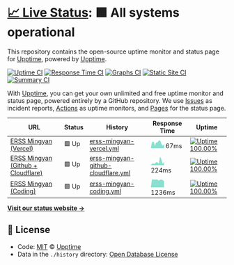 # [📈 Live Status](https://demo.upptime.js.org): <!--live status--> **🟩 All systems operational**

This repository contains the open-source uptime monitor and status page for [Upptime](https://upptime.js.org), powered by [Upptime](https://github.com/upptime/upptime).

[![Uptime CI](https://github.com/koj-co/upptime/workflows/Uptime%20CI/badge.svg)](https://github.com/koj-co/upptime/actions?query=workflow%3A%22Uptime+CI%22)
[![Response Time CI](https://github.com/koj-co/upptime/workflows/Response%20Time%20CI/badge.svg)](https://github.com/koj-co/upptime/actions?query=workflow%3A%22Response+Time+CI%22)
[![Graphs CI](https://github.com/koj-co/upptime/workflows/Graphs%20CI/badge.svg)](https://github.com/koj-co/upptime/actions?query=workflow%3A%22Graphs+CI%22)
[![Static Site CI](https://github.com/koj-co/upptime/workflows/Static%20Site%20CI/badge.svg)](https://github.com/koj-co/upptime/actions?query=workflow%3A%22Static+Site+CI%22)
[![Summary CI](https://github.com/koj-co/upptime/workflows/Summary%20CI/badge.svg)](https://github.com/koj-co/upptime/actions?query=workflow%3A%22Summary+CI%22)

With [Upptime](https://upptime.js.org), you can get your own unlimited and free uptime monitor and status page, powered entirely by a GitHub repository. We use [Issues](https://github.com/upptime/upptime/issues) as incident reports, [Actions](https://github.com/upptime/upptime/actions) as uptime monitors, and [Pages](https://demo.upptime.js.org) for the status page.

<!--start: status pages-->
<!-- This summary is generated by Upptime (https://github.com/upptime/upptime) -->
<!-- Do not edit this manually, your changes will be overwritten -->

| URL                                                          | Status | History                                                                                                                          | Response Time                                                                                       | Uptime                                                                                                                                                                                                                                               |
| ------------------------------------------------------------ | ------ | -------------------------------------------------------------------------------------------------------------------------------- | --------------------------------------------------------------------------------------------------- | ---------------------------------------------------------------------------------------------------------------------------------------------------------------------------------------------------------------------------------------------------- |
| [ERSS Mingyan (Vercel)](https://mingyan.js.org)              | 🟩 Up  | [erss-mingyan-vercel.yml](https://github.com/xhemj/upptime/commits/master/history/erss-mingyan-vercel.yml)                       | <img alt="Response time graph" src="./graphs/erss-mingyan-vercel.png" height="20"> 67ms             | [![Uptime 100.00%](https://img.shields.io/endpoint?url=https%3A%2F%2Fraw.githubusercontent.com%2Fxhemj%2Fupptime%2Fmaster%2Fapi%2Ferss-mingyan-vercel%2Fuptime.json)](https://status.xhemj.eu.org/history/erss-mingyan-vercel)                       |
| [ERSS Mingyan (Github + Cloudflare)](https://i.xhemj.eu.org) | 🟩 Up  | [erss-mingyan-github-cloudflare.yml](https://github.com/xhemj/upptime/commits/master/history/erss-mingyan-github-cloudflare.yml) | <img alt="Response time graph" src="./graphs/erss-mingyan-github-cloudflare.png" height="20"> 224ms | [![Uptime 100.00%](https://img.shields.io/endpoint?url=https%3A%2F%2Fraw.githubusercontent.com%2Fxhemj%2Fupptime%2Fmaster%2Fapi%2Ferss-mingyan-github-cloudflare%2Fuptime.json)](https://status.xhemj.eu.org/history/erss-mingyan-github-cloudflare) |
| [ERSS Mingyan (Coding)](https://cn.mingyan.js.org)           | 🟩 Up  | [erss-mingyan-coding.yml](https://github.com/xhemj/upptime/commits/master/history/erss-mingyan-coding.yml)                       | <img alt="Response time graph" src="./graphs/erss-mingyan-coding.png" height="20"> 1236ms           | [![Uptime 100.00%](https://img.shields.io/endpoint?url=https%3A%2F%2Fraw.githubusercontent.com%2Fxhemj%2Fupptime%2Fmaster%2Fapi%2Ferss-mingyan-coding%2Fuptime.json)](https://status.xhemj.eu.org/history/erss-mingyan-coding)                       |

<!--end: status pages-->

[**Visit our status website →**](https://demo.upptime.js.org)

## 📄 License

- Code: [MIT](./LICENSE) © [Upptime](https://upptime.js.org)
- Data in the `./history` directory: [Open Database License](https://opendatacommons.org/licenses/odbl/1-0/)
